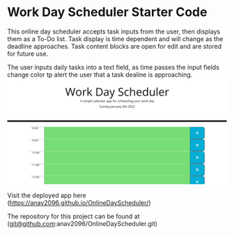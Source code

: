 # Work Day Scheduler Starter Code
This online day scheduler accepts task inputs from the user, then displays them as a To-Do list. Task display is time dependent and will change as the deadline approaches. Task content blocks are open for edit and are stored for future use.


The user inputs daily tasks into a text field, as time passes the input fields change color tp alert the user that a task dealine is approaching.
![ScreenShot](/UI.png)

Visit the deployed app here (https://anav2096.github.io/OnlineDayScheduler/)

The repository for this project can be found at (git@github.com:anav2096/OnlineDayScheduler.git)